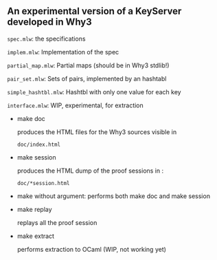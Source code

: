 
## An experimental version of a KeyServer developed in Why3


`spec.mlw`: the specifications

`implem.mlw`: Implementation of the spec

`partial_map.mlw`: Partial maps (should be in Why3 stdlib!)

`pair_set.mlw`: Sets of pairs, implemented by an hashtabl

`simple_hashtbl.mlw`: Hashtbl with only one value for each key

`interface.mlw`: WIP, experimental, for extraction

* make doc

  produces the HTML files for the Why3 sources visible in

    `doc/index.html`

* make session

  produces the HTML dump of the proof sessions in :

    `doc/*session.html`

* make without argument: performs both make doc and make session

* make replay

  replays all the proof session

* make extract

  performs extraction to OCaml (WIP, not working yet)
